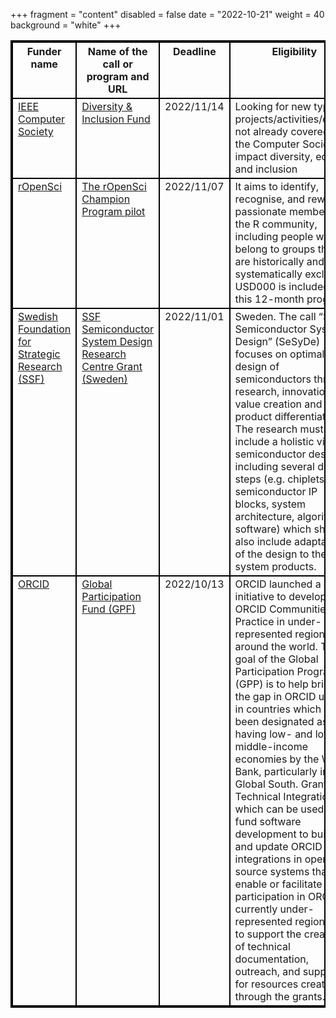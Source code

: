 +++
fragment = "content"
disabled = false
date = "2022-10-21"
weight = 40
background = "white"
+++

<style>
table, td, th {
  border: 2px solid black;
  vertical-align: top;
  !important;
 }
</style>
| Funder name                                                                                      | Name of the call or program and URL                                                                                                                      | Deadline   | Eligibility                                                                                                                                                                                                                                                                                                                                                                                                                                                                                                                                                                                                                                                                                                                                | Keywords                                                                                         |
| ------------------------------------------------------------------------------------------------ | -------------------------------------------------------------------------------------------------------------------------------------------------------- | ---------- | ------------------------------------------------------------------------------------------------------------------------------------------------------------------------------------------------------------------------------------------------------------------------------------------------------------------------------------------------------------------------------------------------------------------------------------------------------------------------------------------------------------------------------------------------------------------------------------------------------------------------------------------------------------------------------------------------------------------------------------------ | ------------------------------------------------------------------------------------------------ |
| [IEEE Computer Society](https://www.computer.org/)                                               | [Diversity &amp; Inclusion Fund](https://www.computer.org/about/diversity-inclusion/project-proposals)                                                       | 2022/11/14 | Looking for new types of projects/activities/events not already covered by the Computer Society to impact diversity, equity, and inclusion                                                                                                                                                                                                                                                                                                                                                                                                                                                                                                                                                                                                 | D&amp;I, DEI, Diversity, Equity and Inclusion                                                        |
| [rOpenSci](ropensci.org)                                                                         |  [The rOpenSci Champion Program pilot](https://ropensci.org/blog/2022/09/22/launch-champions-program/)                                                   | 2022/11/07 |  It aims to identify, recognise, and reward passionate members of the R community, including people who belong to groups that are historically and systematically excluded. USD000 is included in this 12-month program                                                                                                                                                                                                                                                                                                                                                                                                                                                                                                                  |  Mentoring, training                                                                             |
| [Swedish Foundation for Strategic Research (SSF)](https://strategiska.se/en/call-for-proposals/) | [SSF Semiconductor System Design Research Centre Grant (Sweden)](https://strategiska.se/en/call-for-proposal/apply-for-ssf-semiconductor-system-design/) | 2022/11/01 | Sweden. The call “SSF Semiconductor System Design” (SeSyDe) focuses on optimal design of semiconductors through research, innovation, value creation and product differentiation. The research must include a holistic view of semiconductor design, including several design steps (e.g. chiplets, semiconductor IP blocks, system architecture, algorithms, software) which should also include adaptation of the design to the final system products.                                                                                                                                                                                                                                                                                   | Sweden, Chemistry, Computer science, Engineering sciences, Materials science, Multi-disciplinary |
| [ORCID](orcid.org)                                                                               | [Global Participation Fund (GPF)](https://info.orcid.org/global-participation-program/)                                                                  | 2022/10/13 | ORCID launched a global initiative to develop ORCID Communities of Practice in under-represented regions around the world. The goal of the Global Participation Program (GPP) is to help bridge the gap in ORCID uptake in countries which have been designated as having low- and lower-middle-income economies by the World Bank, particularly in the Global South. Grants for Technical Integration, which can be used to fund software development to build and update ORCID integrations in open-source systems that will enable or facilitate participation in ORCID in currently under-represented regions and to support the creation of technical documentation, outreach, and support for resources created through the grants.  | global south                                                                                     |


